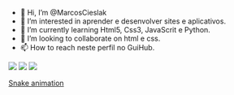 - 👋 Hi, I’m @MarcosCieslak
- 👀 I’m interested in aprender e desenvolver sites e aplicativos.
- 🌱 I’m currently learning Html5, Css3, JavaScrit e Python.
- 💞️ I’m looking to collaborate on html e css.
- 📫 How to reach neste perfil no GuiHub.

<!---
MarcosCieslak/MarcosCieslak is a ✨ special ✨ repository because its `README.md` (this file) appears on your GitHub profile.
You can click the Preview link to take a look at your changes.
--->
<div>
<a href="https://www.youtube.com/channel/UCkr8Yd9kPDU9xiqO0F3q8Lw" target="_blank"><img src="https://img.shields.io/badge/YouTube-FF0000?style=for-the-badge&logo=youtube&logoColor=white" target="_blank"></a>
<a href = "marcos.cieslak@escola.pr.gov.br"><img src="https://img.shields.io/badge/Gmail-D14836?style=for-the-badge&logo=gmail&logoColor=white" target="_blank"></a>
<a href="https://www.linkedin.com/in/marcos-cieslak-0950aaa7/" target="_blank"><img src="https://img.shields.io/badge/-LinkedIn-%230077B5?style=for-the-badge&logo=linkedin&logoColor=white" target="_blank"></a>   
</div>

[Snake animation](https://github.com/seu-usuário-aqui/seu-usuário-aqui/blob/output/github-contribution-grid-snake.svg)
